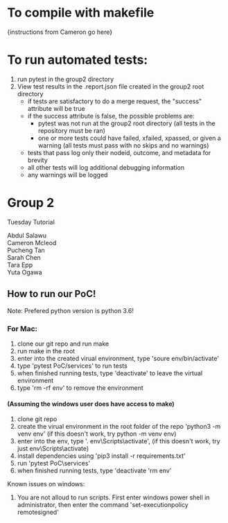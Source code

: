# To compile with makefile 
{instructions from Cameron go here}

# To run automated tests:
1. run pytest in the group2 directory
2. View test results in the .report.json file created in the group2 root directory
    - if tests are satisfactory to do a merge request, the "success" attribute will be true
    - if the success attribute is false, the possible problems are:
        - pytest was not run at the group2 root directory (all tests in the repository must be ran)
        - one or more tests could have failed, xfailed, xpassed, or given a warning (all tests must pass with no skips and no warnings)
    - tests that pass log only their nodeid, outcome, and metadata for brevity
    - all other tests will log additional debugging information
    - any warnings will be logged
    
# Group 2

Tuesday Tutorial

Abdul Salawu  
Cameron Mcleod  
Pucheng Tan  
Sarah Chen  
Tara Epp  
Yuta Ogawa


## How to run our PoC!

Note: Prefered python version is python 3.6!

### For Mac:

1. clone our git repo and run make
2. run make in the root
3. enter into the created virual environment, type 'soure env/bin/activate'
4. type 'pytest PoC/services' to run tests
5. when finished running tests, type 'deactivate' to leave the virtual environment
6. type 'rm -rf env' to remove the environment

#### (Assuming the windows user does have access to make)

1. clone git repo
2. create the virual environment in the root folder of the repo 'python3 -m venv env' (if this doesn't work, try python -m venv env)
3. enter into the env, type '. env\Scripts\activate', (if this doesn't work, try just env\Scripts\activate)
4. install dependencies using 'pip3 install -r requirements.txt'
5. run 'pytest PoC\services'
6. when finished running tests, type 'deactivate 'rm env'

Known issues on windows:

1. You are not alloud to run scripts. First enter windows power shell in administrator, then enter the command 'set-executionpolicy remotesigned'

